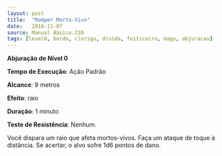 ```yaml
---
layout: post
title:  "Romper Morto-Vivo"
date:   2016-11-07
source: Manual Básico.210
tags: [level0, bardo, clerigo, druida, feiticeiro, mago, abjuracao]
---
```


**Abjuração de Nível 0**

**Tempo de Execução**: Ação Padrão

**Alcance**: 9 metros

**Efeito**: raio

**Duração**: 1 minuto

**Teste de Resistência**: Nenhum.

Você dispara um raio que afeta mortos-vivos. Faça um ataque de toque à distância.
Se acertar, o alvo sofre 1d6 pontos de dano.